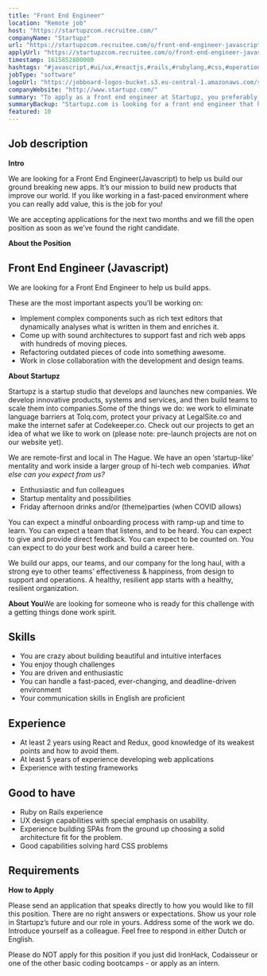 ```yaml
---
title: "Front End Engineer"
location: "Remote job"
host: "https://startupzcom.recruitee.com/"
companyName: "Startupz"
url: "https://startupzcom.recruitee.com/o/front-end-engineer-javascript-4"
applyUrl: "https://startupzcom.recruitee.com/o/front-end-engineer-javascript-4/c/new"
timestamp: 1615852800000
hashtags: "#javascript,#ui/ux,#reactjs,#rails,#rubylang,#css,#operations,#English,#Dutch"
jobType: "software"
logoUrl: "https://jobboard-logos-bucket.s3.eu-central-1.amazonaws.com/startupz-com"
companyWebsite: "http://www.startupz.com/"
summary: "To apply as a front end engineer at Startupz, you preferably need to have 5 years of experience developing web applications."
summaryBackup: "Startupz.com is looking for a front end engineer that has experience in: #javascript, #ui/ux, #reactjs."
featured: 10
---
```


## Job description

**Intro**

We are looking for a Front End Engineer(Javascript) to help us build our ground breaking new apps. It’s our mission to build new products that improve our world. If you like working in a fast-paced environment where you can really add value, this is the job for you!

We are accepting applications for the next two months and we fill the open position as soon as we’ve found the right candidate.

**About the Position**

## Front End Engineer (Javascript)

We are looking for a Front End Engineer to help us build apps.

These are the most important aspects you’ll be working on:

*   Implement complex components such as rich text editors that dynamically analyses what is written in them and enriches it.
*   Come up with sound architectures to support fast and rich web apps with hundreds of moving pieces.
*   Refactoring outdated pieces of code into something awesome.
*   Work in close collaboration with the development and design teams.

**About Startupz**

Startupz is a startup studio that develops and launches new companies. We develop innovative products, systems and services, and then build teams to scale them into companies.Some of the things we do: we work to eliminate language barriers at Tolq.com, protect your privacy at LegalSite.co and make the internet safer at Codekeeper.co. Check out our projects to get an idea of what we like to work on (please note: pre-launch projects are not on our website yet).

We are remote-first and local in The Hague. We have an open ‘startup-like’ mentality and work inside a larger group of hi-tech web companies. _What else can you expect from us?_

*   Enthusiastic and fun colleagues
*   Startup mentality and possibilities
*   Friday afternoon drinks and/or (theme)parties (when COVID allows)

You can expect a mindful onboarding process with ramp-up and time to learn. You can expect a team that listens, and to be heard. You can expect to give and provide direct feedback. You can expect to be counted on. You can expect to do your best work and build a career here.

We build our apps, our teams, and our company for the long haul, with a strong eye to other teams’ effectiveness & happiness, from design to support and operations. A healthy, resilient app starts with a healthy, resilient organization.

**About You**We are looking for someone who is ready for this challenge with a getting things done work spirit.

## Skills

*   You are crazy about building beautiful and intuitive interfaces
*   You enjoy though challenges
*   You are driven and enthusiastic
*   You can handle a fast-paced, ever-changing, and deadline-driven environment
*   Your communication skills in English are proficient

## Experience

*   At least 2 years using React and Redux, good knowledge of its weakest points and how to avoid them.
*   At least 5 years of experience developing web applications
*   Experience with testing frameworks

## Good to have

*   Ruby on Rails experience
*   UX design capabilities with special emphasis on usability.
*   Experience building SPAs from the ground up choosing a solid architecture fit for the problem.
*   Good capabilities solving hard CSS problems

## Requirements

**How to Apply**

Please send an application that speaks directly to how you would like to fill this position. There are no right answers or expectations. Show us your role in Startupz’s future and our role in yours. Address some of the work we do. Introduce yourself as a colleague. Feel free to respond in either Dutch or English.

Please do NOT apply for this position if you just did IronHack, Codaisseur or one of the other basic coding bootcamps - or apply as an intern.
